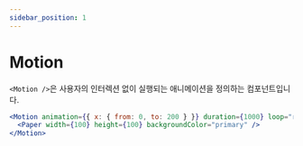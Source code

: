 ```yaml
---
sidebar_position: 1
---
```


# Motion

`<Motion />`은 사용자의 인터렉션 없이 실행되는 애니메이션을 정의하는 컴포넌트입니다.

```jsx live
<Motion animation={{ x: { from: 0, to: 200 } }} duration={1000} loop="reverse">
  <Paper width={100} height={100} backgroundColor="primary" />
</Motion>
```

